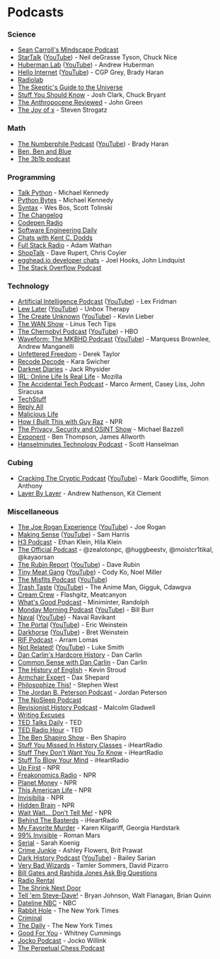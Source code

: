 # Podcasts

### Science

- [Sean Carroll's Mindscape Podcast](https://www.preposterousuniverse.com/podcast/)
- [StarTalk](https://www.startalkradio.net/) ([YouTube](https://www.youtube.com/channel/UCqoAEDirJPjEUFcF2FklnBA)) - Neil deGrasse Tyson, Chuck Nice
- [Huberman Lab](https://hubermanlab.com/) ([YouTube](https://www.youtube.com/channel/UC2D2CMWXMOVWx7giW1n3LIg)) - Andrew Huberman
- [Hello Internet](https://www.hellointernet.fm/) ([YouTube](https://www.youtube.com/playlist?list=PLe_b-HAZD1pXZl1UzE7Q9IiYMXKxSG7Lg)) - CGP Grey, Brady Haran
- [Radiolab](http://www.radiolab.org/)
- [The Skeptic's Guide to the Universe](https://www.theskepticsguide.org/)
- [Stuff You Should Know](https://stuffyoushouldknow.com/) - Josh Clark, Chuck Bryant
- [The Anthropocene Reviewed](https://www.wnycstudios.org/podcasts/anthropocene-reviewed) - John Green
- [The Joy of x](https://www.quantamagazine.org/tag/the-joy-of-x) - Steven Strogatz

### Math

- [The Numberphile Podcast](https://www.numberphile.com/podcast) ([YouTube](https://www.youtube.com/playlist?list=PLt5AfwLFPxWLNVixpe1w3fi6lE2OTq0ET)) - Brady Haran
- [Ben, Ben and Blue](https://www.benbenandblue.com/)
- [The 3b1b podcast](https://www.youtube.com/channel/UC78Ib99EBhMN3NemVjYm3Ig)

### Programming

- [Talk Python](https://talkpython.fm/) - Michael Kennedy
- [Python Bytes](https://pythonbytes.fm/) - Michael Kennedy
- [Syntax](https://syntax.fm/) - Wes Bos, Scott Tolinski
- [The Changelog](https://changelog.com/podcast)
- [Codepen Radio](https://blog.codepen.io/radio/)
- [Software Engineering Daily](https://softwareengineeringdaily.com/)
- [Chats with Kent C. Dodds](https://kentcdodds.com/chats-with-kent-podcast/)
- [Full Stack Radio](https://fullstackradio.com/) - Adam Wathan
- [ShopTalk](https://shoptalkshow.com/) - Dave Rupert, Chris Coyier
- [egghead.io developer chats](https://podcasts.apple.com/us/podcast/egghead-io-developer-chats/id1308497805) - Joel Hooks, John Lindquist
- [The Stack Overflow Podcast](https://stackoverflow.blog/podcast/)

### Technology

- [Artificial Intelligence Podcast](https://lexfridman.com/podcast/) ([YouTube](https://www.youtube.com/playlist?list=PLrAXtmErZgOdP_8GztsuKi9nrraNbKKp4)) - Lex Fridman
- [Lew Later](https://www.lewlater.com/) ([YouTube](https://www.youtube.com/channel/UCXv-co3EYHF7aOH4A93qAHQ)) - Unbox Therapy
- [The Create Unknown](https://www.thecreateunknown.com/) ([YouTube](https://www.youtube.com/playlist?list=PL3ILhZeR_2YSzTguiTryZS8bkQXTviNcc)) - Kevin Lieber
- [The WAN Show](https://www.youtube.com/playlist?list=PL8mG-RkN2uTw7PhlnAr4pZZz2QubIbujH) - Linus Tech Tips
- [The Chernobyl Podcast](https://www.hbo.com/chernobyl/podcast) ([YouTube](https://www.youtube.com/playlist?list=PLO79iP69FaZPKaMDoSPAtGdoa3wd3lp9n)) - HBO
- [Waveform: The MKBHD Podcast](https://waveformpodcast.com/) ([YouTube](https://www.youtube.com/channel/UCEcrRXW3oEYfUctetZTAWLw)) - Marquess Brownlee, Andrew Manganelli
- [Unfettered Freedom](https://www.youtube.com/playlist?list=PL5--8gKSku14XdQevhRTUZGtsu2BJzyYi) - Derek Taylor
- [Recode Decode](https://www.vox.com/recode) - Kara Swicher
- [Darknet Diaries](https://darknetdiaries.com/) - Jack Rhysider
- [IRL: Online Life Is Real Life](https://irlpodcast.org/) - Mozilla
- [The Accidental Tech Podcast](https://atp.fm/) - Marco Arment, Casey Liss, John Siracusa
- [TechStuff](https://www.iheart.com/podcast/105-techstuff-26941194/)
- [Reply All](https://gimletmedia.com/reply-all/)
- [Malicious Life](https://malicious.life/)
- [How I Built This with Guy Raz](https://www.npr.org/podcasts/510313/how-i-built-this) - NPR
- [The Privacy, Security and OSINT Show](https://www.inteltechniques.com/podcast.html) - Michael Bazzell
- [Exponent](https://exponent.fm/) - Ben Thompson, James Allworth
- [Hanselminutes Technology Podcast](https://hanselminutes.com/) - Scott Hanselman

### Cubing

- [Cracking The Cryptic Podcast](https://podcasts.apple.com/ca/podcast/cracking-the-cryptic-podcast/id1565806863) ([YouTube](https://www.youtube.com/playlist?list=PLK-l8O0YikOm_s7DgInHZxYZm8hyrODUJ)) - Mark Goodliffe, Simon Anthony
- [Layer By Layer](https://podcasts.apple.com/us/podcast/layer-by-layer/id1406870986) - Andrew Nathenson, Kit Clement

### Miscellaneous

- [The Joe Rogan Experience](https://www.joerogan.com/) ([YouTube](https://www.youtube.com/channel/UCzQUP1qoWDoEbmsQxvdjxgQ)) - Joe Rogan
- [Making Sense](https://samharris.org/podcast/) ([YouTube](https://www.youtube.com/playlist?list=PLDtc_uppNe1oyTZ6HQc3jEU1Q0WRpTWGF)) - Sam Harris
- [H3 Podcast](https://www.youtube.com/channel/UCLtREJY21xRfCuEKvdki1Kw) - Ethan Klein, Hila Klein
- [The Official Podcast](https://www.youtube.com/playlist?list=PLRD7N-Zrj2DMPlFktUo5BRduSyCxu8nZy) - @zealotonpc, @huggbeestv, @moistcr1tikal, @kayaorsan
- [The Rubin Report](https://rubinreport.com/) ([YouTube](https://www.youtube.com/channel/UCJdKr0Bgd_5saZYqLCa9mng)) - Dave Rubin
- [Tiny Meat Gang](https://www.tinymeats.com/) ([YouTube](https://www.youtube.com/channel/UC4sf8XtH_uXnwNP699luQVQ)) - Cody Ko, Noel Miller
- [The Misfits Podcast](https://www.youtube.com/channel/UC4sf8XtH_uXnwNP699luQVQ) ([YouTube](https://www.youtube.com/channel/UC6OUstIo-qXiJzcsJ0toz-A))
- [Trash Taste](https://trashtaste.com/) ([YouTube](https://www.youtube.com/channel/UCcmxOGYGF51T1XsqQLewGtQ)) - The Anime Man, Gigguk, Cdawgva
- [Cream Crew](https://www.youtube.com/channel/UCAQeEeOyVrxw_o3bd4s0Smg) - Flashgitz, Meatcanyon
- [What's Good Podcast](https://www.youtube.com/channel/UCFPElAbES8GHfBZrDrGbSLQ) - Miniminter, Randolph
- [Monday Morning Podcast](https://billburr.com/podcast/) ([YouTube](https://www.youtube.com/channel/UCAp990eMLzmei84WNR4ptgA)) - Bill Burr
- [Naval](https://nav.al/) ([YouTube](https://www.youtube.com/playlist?list=PL5QAQBV5zCqXqrXaWACI3ZACs5XgWPJup)) - Naval Ravikant
- [The Portal](https://ericweinstein.org/) ([YouTube](https://www.youtube.com/playlist?list=PLq9jO8fmlPee9ezOraOHAJ3g9Zh3V2F2G)) - Eric Weinstein
- [Darkhorse](https://bretweinstein.net/podcast) ([YouTube](https://www.youtube.com/playlist?list=PLjQ2gC-5yHEug8_VK8ve0oDSJLoIU4b93)) - Bret Weinstein
- [RIF Podcast](https://www.youtube.com/playlist?list=PLQ7prlwtNdbLYYt9VW1RuirbflzVOcOYm) - Arram Lomas
- [Not Related!](https://notrelated.xyz/) ([YouTube](https://www.youtube.com/playlist?list=PL-p5XmQHB_JQTeUxtGBI7sHCOOuY4qT-B)) - Luke Smith
- [Dan Carlin's Hardcore History](https://www.dancarlin.com/hardcore-history-series/) - Dan Carlin
- [Common Sense with Dan Carlin](https://www.dancarlin.com/) - Dan Carlin
- [The History of English](https://historyofenglishpodcast.com/) - Kevin Stroud
- [Armchair Expert](https://armchairexpertpod.com/) - Dax Shepard
- [Philosophize This!](http://philosophizethis.org/) - Stephen West
- [The Jordan B. Peterson Podcast](https://www.jordanbpeterson.com/podcast/) - Jordan Peterson
- [The NoSleep Podcast](https://www.thenosleeppodcast.com/)
- [Revisionist History Podcast](http://revisionisthistory.com/) - Malcolm Gladwell
- [Writing Excuses](https://writingexcuses.com/)
- [TED Talks Daily](https://www.ted.com/about/programs-initiatives/ted-talks/ted-talks-daily) - TED
- [TED Radio Hour](https://www.ted.com/podcasts/ted-radio-hour) - TED
- [The Ben Shapiro Show](https://www.dailywire.com/show/the-ben-shapiro-show) - Ben Shapiro
- [Stuff You Missed In History Classes](https://www.iheart.com/podcast/stuff-you-missed-in-history-cl-21124503/) - iHeartRadio
- [Stuff They Don't Want You To Know](https://www.iheart.com/podcast/182-stuff-they-dont-want-you-t-26941221/) - iHeartRadio
- [Stuff To Blow Your Mind](https://www.iheart.com/podcast/stuff-to-blow-your-mind-21123915/) - iHeartRadio
- [Up First](https://www.npr.org/podcasts/510318/up-first) - NPR
- [Freakonomics Radio](https://www.npr.org/podcasts/452538045/freakonomics-radio) - NPR
- [Planet Money](https://www.npr.org/sections/money/) - NPR
- [This American Life](https://www.npr.org/podcasts/381444650/this-american-life) - NPR
- [Invisibilia](https://www.npr.org/programs/invisibilia/) - NPR
- [Hidden Brain](https://www.npr.org/series/423302056/hidden-brain) - NPR
- [Wait Wait... Don't Tell Me!](https://www.npr.org/podcasts/344098539/wait-wait-don-t-tell-me) - NPR
- [Behind The Basterds](https://www.iheart.com/podcast/105-behind-the-bastards-29236323/) - iHeartRadio
- [My Favorite Murder](https://myfavoritemurder.com/) - Karen Kilgariff, Georgia Hardstark
- [99% Invisible](https://99percentinvisible.org/) - Roman Mars
- [Serial](https://serialpodcast.org/) - Sarah Koenig
- [Crime Junkie](https://crimejunkiepodcast.com/) - Ashley Flowers, Brit Prawat
- [Dark History Podcast](https://podcasts.apple.com/us/podcast/dark-history/id1568505888) ([YouTube](https://www.youtube.com/playlist?list=PLCprSpAj-wvAeHWGzQ-JgTyljg6GyC9D1)) - Bailey Sarian
- [Very Bad Wizards](https://www.verybadwizards.com/) - Tamler Sommers, David Pizarro
- [Bill Gates and Rashida Jones Ask Big Questions](https://www.gatesnotes.com/podcast)
- [Radio Rental](https://radiorentalusa.com/)
- [The Shrink Next Door](https://wondery.com/shows/shrink-next-door/)
- [Tell 'em Steve-Dave!](https://www.tellemstevedave.com/) - Bryan Johnson, Walt Flanagan, Brian Quinn
- [Dateline NBC](https://podcasts.apple.com/us/podcast/dateline-nbc/id1464919521) - NBC
- [Rabbit Hole](https://podcasts.apple.com/us/podcast/rabbit-hole/id1507423923date) - The New York Times
- [Criminal](https://thisiscriminal.com/)
- [The Daily](https://podcasts.apple.com/us/podcast/the-daily/id1200361736) - The New York Times
- [Good For You](https://www.whitneycummings.com/goodforyou) - Whitney Cummings
- [Jocko Podcast](https://jockopodcast.com/) - Jocko Willink
- [The Perpetual Chess Podcast](https://www.perpetualchesspod.com/)

